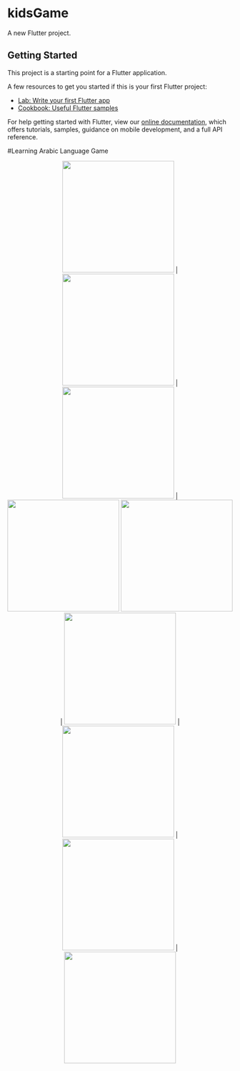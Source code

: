 # kidsGame

A new Flutter project.

## Getting Started

This project is a starting point for a Flutter application.

A few resources to get you started if this is your first Flutter project:

- [Lab: Write your first Flutter app](https://flutter.dev/docs/get-started/codelab)
- [Cookbook: Useful Flutter samples](https://flutter.dev/docs/cookbook)

For help getting started with Flutter, view our
[online documentation](https://flutter.dev/docs), which offers tutorials,
samples, guidance on mobile development, and a full API reference.

#Learning Arabic Language Game

<p align="center">
<img src="screens/game1.png" width="250"> | <img src="screens/game2.png" width="250" > | <img src="screens/game3.png" width="250" > | <img src="screens/game4.png" width="250" >
<img src="screens/game5.png" width="250"> | <img src="screens/game9.png" width="250" > | <img src="screens/game6.png" width="250" > | <img src="screens/game7.png" width="250" > | <img src="screens/game8.png" width="250" >
</p>
